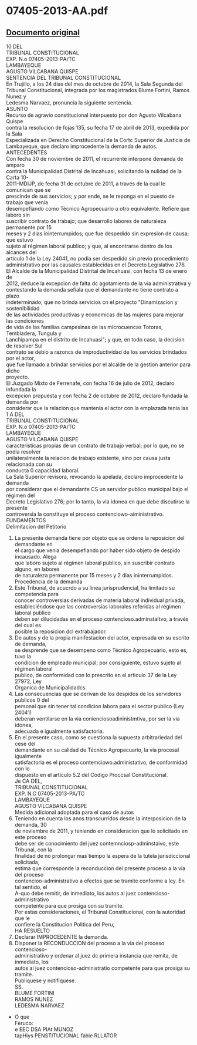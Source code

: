 
07405-2013-AA.pdf
=================
  
[Documento original](https://tc.gob.pe/jurisprudencia/2015/07405-2013-AA.pdf)  
---  
10 DEL  
TRIBUNAL CONSTITUCIONAL  
EXP. N.o 07405-2013-PA/TC  
LAMBAYEQUE  
AGUSTO VILCABANA QUISPE  
SENTENCIA DEL TRIBUNAL CONSTITUCIONAL  
En Trujillo, a los 24 dias del mes de octubre de 2014, la Sala Segunda del  
Tribunal Constitucional, integrada por los magistrados Blume Fortini, Ramos Nunez y  
Ledesma Narvaez, pronuncia la siguiente sentencia.  
ASUNTO  
Recurso de agravio constitucional interpuesto por don Agusto Vilcabana Quispe  
contra la resolucion de fojas 135, su fecha 17 de abril de 2013, expedida por la Sala  
Especializada en Derecho Constitucional de la Cortc Superior de Justicia de  
Lambayeque, que declaro improcedente la demanda de autos.  
ANTECEDENTES  
Con fecha 30 de noviembre de 2011, el recurrente interpone demanda de amparo  
contra la Municipalidad Distrital de Incahuasi, solicitando la nulidad de la Carta 10-  
2011-MDIJP, de fecha 31 de octubre de 2011, a través de la cual le comunican que se  
prescinde de sus servicios; y por ende, se le reponga en el puesto de trabajo que venia  
desempefiando como Técnico Agropecuario u otro equivalente. Refiere que laboro sin  
suscribir contrato de trabajo; que desarrollo labores de naturaleza permanente por 15  
meses y 2 dias ininterrumpidos; que fue despedido sin expresion de causa; que estuvo  
sujeto al régimen laboral publico; y que, al encontrarse dentro de los alcances del  
articulo 1 de la Ley 24041, no podia ser despedido sin previo procedimiento  
administrativo por las causales establecidas en el Decreto Legislativo 276.  
El Alcalde de la Municipalidad Distrital de Incahuasi, con fecha 13 de enero de  
2012, deduce la excepcion de falta dc agotamiento de la via administrativa y  
contestando la demanda sefiala que el demandante no tiene contrato a plazo  
indeterminado; que no brinda servicios cn el proyecto "Dinamizacion y sostenibilidad  
de las actividades productivas y economicas de las mujeres para mejorar las condiciones  
de vida de las familias campesinas de las microcuencas Totoras, Tembladera, Tungula y  
Lanchipampa en el distrito de Incahuasi"; y que, en todo caso, la decision de resolver Sul  
contrato se debio a razoncs de improductividad de los servicios brindados por el actor,  
que fue llamado a brindar servicios por el alcalde de la gestion anterior para dicho  
proyecto.  
El Juzgado Mixto de Ferrenafe, con fecha 16 de julio de 2012, declaro infundada la  
excepcion propuesta y con fecha 2 de octubre de 2012, declaro fundada la demanda por  
considerar que la relacion que mantenia el actor con la emplazada tenia las  
1 A DEL  
TRIBUNAL CONSTITUCIONAL  
EXP. N.o 07405-2013-PA/TC  
LAMBAYEQUE  
AGUSTO VILCABANA QUISPE  
caracteristicas propias de un contrato de trabajo verbal; por lo que, no se podia resolver  
unilateralmente la relacion de trabajo existente, sino por causa justa relacionada con su  
conducta 0 capacidad laboral.  
La Sala Superior revisora, revocando la apelada, declaro improcedente la demanda  
por considerar que el demandante CS un servidor publico municipal bajo el régimen del  
Decreto Legislativo 276; por lo tanto, la via idonea en que debe discutirse la presente  
controversia la constituye el proceso contenciowo-aiministrativo.  
FUNDAMENTOS  
Delimitacion del Petitorio  
1. La presente demanda tiene por objeto que se ordene la reposicion del demandante en  
el cargo que venia desempefiando por haber sido objeto de despido incausado. Alega  
que laboro sujeto al régimen laboral publico, sin suscribir contrato alguno, en labores  
de naturaleza permanente por 15 meses y 2 dias ininterrumpidos.  
Procedencia de la demanda  
2. Este Tribunal, de acucrdo a su linea jurisprudencial, ha limitado su competencia para  
conocer controversias derivadas de materia laboral individual privada,  
estableciéndose que las controversias laborales referidas al régimen laboral publico  
deben ser dilucidadas en el proceso contencioso.adminstaltvo, a través del cual es  
posible la reposicion dcl extrabajador.  
3. De autos y de la propia manifestacion del actor, expresada en su escrito de demanda,  
se desprende que se desempeno como Técnico Agropecuario, esto es, tuvo la  
condicion de empleado municipal; por consiguiente, estuvo sujeto al régimen laboral  
publico, de conformidad con lo prescrito en el articulo 37 de la Ley 27972, Ley  
Organica de Municipalidadcs.  
4. Las consecuencias que se derivan de los despidos de los servidores publicos 0 del  
personal que sin tener tal condicion labora para el sector publico (Ley 24041)  
deberan ventilarse en la via conienciosoadininistmtiva, por ser la via idonea,  
adecuada e igualmente satisfactoria.  
5. En el presente caso, como se cuestiona la supuesta arbitrariedad del cese del  
demandante en su calidad de Técnico Agropecuario, la via procesal igualmente  
satisfactoria es el proceso contemciowo.administativo, de conformidad con lo  
dispuesto en el articulo 5.2 del Codigo Proccsal Constitucional.  
Je CA DEL,  
TRIBUNAL CONSTITUCIONAL  
EXP. N.C 07405-2013-PA/TC  
LAMBAYEQUE  
AGUSTO VILCABANA QUISPE  
Medida adicional adoptada para el caso de autos  
6. Teniendo en cuenta los anos transcurridos desde la interposicion de la demanda, 30  
de noviembre de 2011, y teniendo en consideracion que lo solicitado en este proceso  
debe ser de conocimiento del juez contemnciosp-adminstaivo, este Tribunal, con la  
finalidad de no prolongar mas tiempo la espera de la tutela jurisdiccional solicitada,  
estima que corresponde la reconduccion del presente proceso a la via del proceso  
contencioo-administrativo a efectos que se tramite conforme a ley. En tal sentido, el  
A-quo debe remitir, de inmediato, los autos al juez contencioso-administrativo  
competente para que prosiga con su tramite.  
Por estas consideraciones, el Tribunal Constitucional, con la autoridad que le  
confiere la Constitucion Politica del Peru,  
HA RESUELTO  
1. Declarar IMPROCEDENTE la demanda.  
2. Disponer la RECONDUCCION del proceso a la via del proceso contencioso-  
administrativo y ordenar al juez dc primera instancia que remita, de inmediato, los  
autos al juez contencioso-administratio competente para que prosiga su tramite.  
Publiquese y notifiquese.  
SS.  
BLUME FORTINI  
RAMOS NUNEZ  
LEDESMA NARVAEZ  
- O que  
Feruco:  
e EEC DSA PIAt MUNOZ  
tapHiys PENSTITUCIONAL fahie RLLATOR